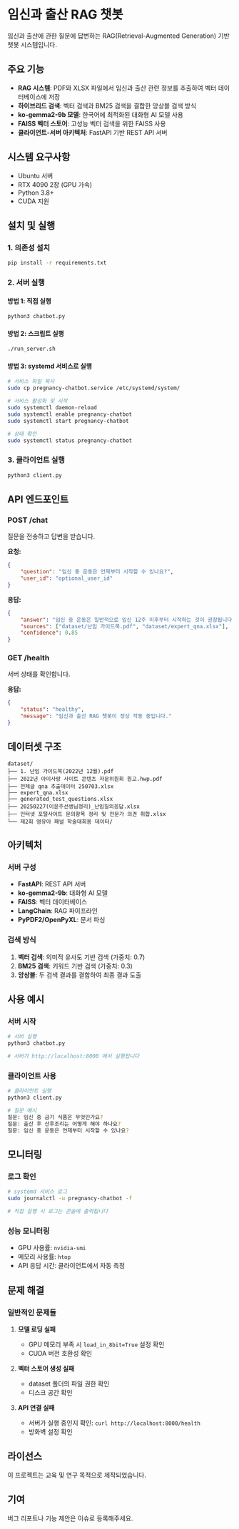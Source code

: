 # 임신과 출산 RAG 챗봇

임신과 출산에 관한 질문에 답변하는 RAG(Retrieval-Augmented Generation) 기반 챗봇 시스템입니다.

## 주요 기능

- **RAG 시스템**: PDF와 XLSX 파일에서 임신과 출산 관련 정보를 추출하여 벡터 데이터베이스에 저장
- **하이브리드 검색**: 벡터 검색과 BM25 검색을 결합한 앙상블 검색 방식
- **ko-gemma2-9b 모델**: 한국어에 최적화된 대화형 AI 모델 사용
- **FAISS 벡터 스토어**: 고성능 벡터 검색을 위한 FAISS 사용
- **클라이언트-서버 아키텍처**: FastAPI 기반 REST API 서버

## 시스템 요구사항

- Ubuntu 서버
- RTX 4090 2장 (GPU 가속)
- Python 3.8+
- CUDA 지원

## 설치 및 실행

### 1. 의존성 설치

```bash
pip install -r requirements.txt
```

### 2. 서버 실행

#### 방법 1: 직접 실행
```bash
python3 chatbot.py
```

#### 방법 2: 스크립트 실행
```bash
./run_server.sh
```

#### 방법 3: systemd 서비스로 실행
```bash
# 서비스 파일 복사
sudo cp pregnancy-chatbot.service /etc/systemd/system/

# 서비스 활성화 및 시작
sudo systemctl daemon-reload
sudo systemctl enable pregnancy-chatbot
sudo systemctl start pregnancy-chatbot

# 상태 확인
sudo systemctl status pregnancy-chatbot
```

### 3. 클라이언트 실행

```bash
python3 client.py
```

## API 엔드포인트

### POST /chat
질문을 전송하고 답변을 받습니다.

**요청:**
```json
{
    "question": "임신 중 운동은 언제부터 시작할 수 있나요?",
    "user_id": "optional_user_id"
}
```

**응답:**
```json
{
    "answer": "임신 중 운동은 일반적으로 임신 12주 이후부터 시작하는 것이 권장됩니다...",
    "sources": ["dataset/난임 가이드북.pdf", "dataset/expert_qna.xlsx"],
    "confidence": 0.85
}
```

### GET /health
서버 상태를 확인합니다.

**응답:**
```json
{
    "status": "healthy",
    "message": "임신과 출산 RAG 챗봇이 정상 작동 중입니다."
}
```

## 데이터셋 구조

```
dataset/
├── 1. 난임 가이드북(2022년 12월).pdf
├── 2022년 아이사랑 사이트 콘텐츠 자문위원회 원고.hwp.pdf
├── 전체글 qna 추출데이터 250703.xlsx
├── expert_qna.xlsx
├── generated_test_questions.xlsx
├── 20250227(이윤주선생님정리)_난임질의응답.xlsx
├── 인터넷 포털사이트 문의항목 정리 및 전문가 의견 취합.xlsx
└── 제2회 영유아 패널 학술대회용 데이터/
```

## 아키텍처

### 서버 구성
- **FastAPI**: REST API 서버
- **ko-gemma2-9b**: 대화형 AI 모델
- **FAISS**: 벡터 데이터베이스
- **LangChain**: RAG 파이프라인
- **PyPDF2/OpenPyXL**: 문서 파싱

### 검색 방식
1. **벡터 검색**: 의미적 유사도 기반 검색 (가중치: 0.7)
2. **BM25 검색**: 키워드 기반 검색 (가중치: 0.3)
3. **앙상블**: 두 검색 결과를 결합하여 최종 결과 도출

## 사용 예시

### 서버 시작
```bash
# 서버 실행
python3 chatbot.py

# 서버가 http://localhost:8000 에서 실행됩니다
```

### 클라이언트 사용
```bash
# 클라이언트 실행
python3 client.py

# 질문 예시
질문: 임신 중 금기 식품은 무엇인가요?
질문: 출산 후 산후조리는 어떻게 해야 하나요?
질문: 임신 중 운동은 언제부터 시작할 수 있나요?
```

## 모니터링

### 로그 확인
```bash
# systemd 서비스 로그
sudo journalctl -u pregnancy-chatbot -f

# 직접 실행 시 로그는 콘솔에 출력됩니다
```

### 성능 모니터링
- GPU 사용률: `nvidia-smi`
- 메모리 사용률: `htop`
- API 응답 시간: 클라이언트에서 자동 측정

## 문제 해결

### 일반적인 문제들

1. **모델 로딩 실패**
   - GPU 메모리 부족 시 `load_in_8bit=True` 설정 확인
   - CUDA 버전 호환성 확인

2. **벡터 스토어 생성 실패**
   - dataset 폴더의 파일 권한 확인
   - 디스크 공간 확인

3. **API 연결 실패**
   - 서버가 실행 중인지 확인: `curl http://localhost:8000/health`
   - 방화벽 설정 확인

## 라이선스

이 프로젝트는 교육 및 연구 목적으로 제작되었습니다.

## 기여

버그 리포트나 기능 제안은 이슈로 등록해주세요.
